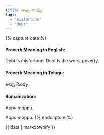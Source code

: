 ```yaml
---
title: అప్పు మొప్పు.
tags:
  - "misfortune"
  - "debt"
---
```


{% capture data %}
#### Proverb Meaning in English:
Debt is misfortune.
Debt is the worst poverty.

#### Proverb Meaning in Telugu:
అప్పు మొప్పు.

#### Romanization:
Appu moppu.

Appu moppu.
{% endcapture %}

{{ data | markdownify }}

